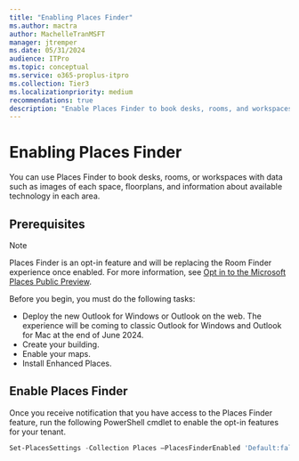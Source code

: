 ```yaml
---
title: "Enabling Places Finder"
ms.author: mactra
author: MachelleTranMSFT
manager: jtremper
ms.date: 05/31/2024
audience: ITPro
ms.topic: conceptual
ms.service: o365-proplus-itpro
ms.collection: Tier3
ms.localizationpriority: medium
recommendations: true
description: "Enable Places Finder to book desks, rooms, and workspaces."
---
```

# Enabling Places Finder

You can use Places Finder to book desks, rooms, or workspaces with data such as images of each space, floorplans, and information about available technology in each area.

## Prerequisites

> [!NOTE]
> Places Finder is an opt-in feature and will be replacing the Room Finder experience once enabled. For more information, see [Opt in to the Microsoft Places Public Preview](opt-in-places-preview.md).

Before you begin, you must do the following tasks:

- Deploy the new Outlook for Windows or Outlook on the web. The experience will be coming to classic Outlook for Windows and Outlook for Mac at the end of June 2024.
- Create your building.
- Enable your maps.
- Install Enhanced Places.

## Enable Places Finder

Once you receive notification that you have access to the Places Finder feature, run the following PowerShell cmdlet to enable the opt-in features for your tenant.

```powershell
Set-PlacesSettings -Collection Places –PlacesFinderEnabled 'Default:false, OID<Security Group OID>@<TenantId>:true'
```
